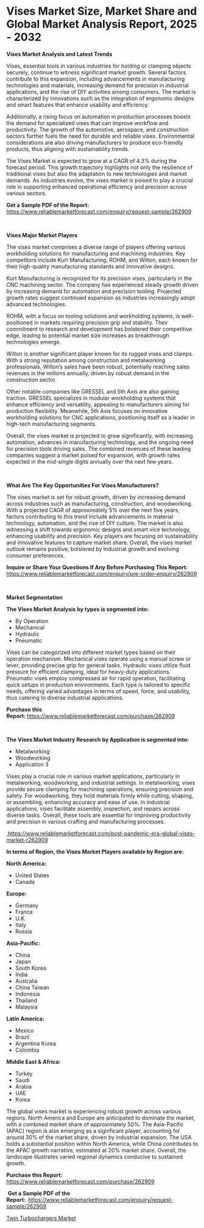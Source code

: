 <p><h1>Vises Market Size, Market Share and Global Market Analysis Report, 2025 - 2032</h1></p><p><strong>Vises Market Analysis and Latest Trends</strong></p>
<p><p>Vises, essential tools in various industries for holding or clamping objects securely, continue to witness significant market growth. Several factors contribute to this expansion, including advancements in manufacturing technologies and materials, increasing demand for precision in industrial applications, and the rise of DIY activities among consumers. The market is characterized by innovations such as the integration of ergonomic designs and smart features that enhance usability and efficiency.</p><p>Additionally, a rising focus on automation in production processes boosts the demand for specialized vises that can improve workflow and productivity. The growth of the automotive, aerospace, and construction sectors further fuels the need for durable and reliable vises. Environmental considerations are also driving manufacturers to produce eco-friendly products, thus aligning with sustainability trends.</p><p>The Vises Market is expected to grow at a CAGR of 4.3% during the forecast period. This growth trajectory highlights not only the resilience of traditional vises but also the adaptation to new technologies and market demands. As industries evolve, the vises market is poised to play a crucial role in supporting enhanced operational efficiency and precision across various sectors.</p></p>
<p><strong>Get a Sample PDF of the Report:&nbsp;</strong> <a href="https://www.reliablemarketforecast.com/enquiry/request-sample/262909?utm_campaign=1169&utm_medium=2&utm_source=Github&utm_content=ia&utm_term=23022025&utm_id=vises">https://www.reliablemarketforecast.com/enquiry/request-sample/262909</a></p>
<p>&nbsp;</p>
<p><strong>Vises Major Market Players</strong></p>
<p><p>The vises market comprises a diverse range of players offering various workholding solutions for manufacturing and machining industries. Key competitors include Kurt Manufacturing, ROHM, and Wilton, each known for their high-quality manufacturing standards and innovative designs. </p><p>Kurt Manufacturing is recognized for its precision vises, particularly in the CNC machining sector. The company has experienced steady growth driven by increasing demand for automation and precision tooling. Projected growth rates suggest continued expansion as industries increasingly adopt advanced technologies.</p><p>ROHM, with a focus on tooling solutions and workholding systems, is well-positioned in markets requiring precision grip and stability. Their commitment to research and development has bolstered their competitive edge, leading to potential market size increases as breakthrough technologies emerge.</p><p>Wilton is another significant player known for its rugged vises and clamps. With a strong reputation among construction and metalworking professionals, Wilton’s sales have been robust, potentially reaching sales revenues in the millions annually, driven by robust demand in the construction sector.</p><p>Other notable companies like GRESSEL and 5th Axis are also gaining traction. GRESSEL specializes in modular workholding systems that enhance efficiency and versatility, appealing to manufacturers aiming for production flexibility. Meanwhile, 5th Axis focuses on innovative workholding solutions for CNC applications, positioning itself as a leader in high-tech manufacturing segments.</p><p>Overall, the vises market is projected to grow significantly, with increasing automation, advances in manufacturing technology, and the ongoing need for precision tools driving sales. The combined revenues of these leading companies suggest a market poised for expansion, with growth rates expected in the mid-single digits annually over the next few years.</p></p>
<p>&nbsp;</p>
<p><strong>What Are The Key Opportunities For Vises Manufacturers?</strong></p>
<p><p>The vises market is set for robust growth, driven by increasing demand across industries such as manufacturing, construction, and woodworking. With a projected CAGR of approximately 5% over the next five years, factors contributing to this trend include advancements in material technology, automation, and the rise of DIY culture. The market is also witnessing a shift towards ergonomic designs and smart vice technology, enhancing usability and precision. Key players are focusing on sustainability and innovative features to capture market share. Overall, the vises market outlook remains positive, bolstered by industrial growth and evolving consumer preferences.</p></p>
<p><strong>Inquire or Share Your Questions If Any Before Purchasing This Report:</strong> <a href="https://www.reliablemarketforecast.com/enquiry/pre-order-enquiry/262909?utm_campaign=1169&utm_medium=2&utm_source=Github&utm_content=ia&utm_term=23022025&utm_id=vises">https://www.reliablemarketforecast.com/enquiry/pre-order-enquiry/262909</a></p>
<p>&nbsp;</p>
<p><strong>Market Segmentation</strong></p>
<p><strong>The Vises Market Analysis by types is segmented into:</strong></p>
<p><ul><li>By Operation</li><li>Mechanical</li><li>Hydraulic</li><li>Pneumatic</li></ul></p>
<p><p>Vises can be categorized into different market types based on their operation mechanism. Mechanical vises operate using a manual screw or lever, providing precise grip for general tasks. Hydraulic vises utilize fluid pressure for efficient clamping, ideal for heavy-duty applications. Pneumatic vises employ compressed air for rapid operation, facilitating quick setups in production environments. Each type is tailored to specific needs, offering varied advantages in terms of speed, force, and usability, thus catering to diverse industrial applications.</p></p>
<p><strong>Purchase this Report:&nbsp;</strong><a href="https://www.reliablemarketforecast.com/purchase/262909?utm_campaign=1169&utm_medium=2&utm_source=Github&utm_content=ia&utm_term=23022025&utm_id=vises">https://www.reliablemarketforecast.com/purchase/262909</a></p>
<p>&nbsp;</p>
<p><strong>The Vises Market Industry Research by Application is segmented into:</strong></p>
<p><ul><li>Metalworking</li><li>Woodworking</li><li>Application 3</li></ul></p>
<p><p>Vises play a crucial role in various market applications, particularly in metalworking, woodworking, and industrial settings. In metalworking, vises provide secure clamping for machining operations, ensuring precision and safety. For woodworking, they hold materials firmly while cutting, shaping, or assembling, enhancing accuracy and ease of use. In industrial applications, vises facilitate assembly, inspection, and repairs across diverse tasks. Overall, these tools are essential for improving productivity and precision in various crafting and manufacturing processes.</p></p>
<p><a href="https://www.reliablemarketforecast.com/post-pandemic-era-global-vises-market-r262909?utm_campaign=1169&utm_medium=2&utm_source=Github&utm_content=ia&utm_term=23022025&utm_id=vises">&nbsp;https://www.reliablemarketforecast.com/post-pandemic-era-global-vises-market-r262909</a></p>
<p><strong>In terms of Region, the Vises Market Players available by Region are:</strong></p>
<p>
    <p> <strong> North America: </strong>
        <ul>
            <li>United States</li>
            <li>Canada</li>
        </ul>
        </p> 
    <p> <strong> Europe: </strong>
        <ul>
            <li>Germany</li>
            <li>France</li>
            <li>U.K.</li>
            <li>Italy</li>
            <li>Russia</li>
        </ul>
        </p> 
    <p> <strong> Asia-Pacific: </strong>
        <ul>
            <li>China</li>
            <li>Japan</li>
            <li>South Korea</li>
            <li>India</li>
            <li>Australia</li>
            <li>China Taiwan</li>
            <li>Indonesia</li>
            <li>Thailand</li>
            <li>Malaysia</li>
        </ul>
        </p> 
    <p> <strong> Latin America: </strong>
        <ul>
            <li>Mexico</li>
            <li>Brazil</li>
            <li>Argentina Korea</li>
            <li>Colombia</li>
        </ul>
        </p> 
    <p> <strong> Middle East & Africa: </strong>
        <ul>
            <li>Turkey</li>
            <li>Saudi</li>
            <li>Arabia</li>
            <li>UAE</li>
            <li>Korea</li>
        </ul>
    </p>
    </p>
<p><p>The global vises market is experiencing robust growth across various regions. North America and Europe are anticipated to dominate the market, with a combined market share of approximately 50%. The Asia-Pacific (APAC) region is also emerging as a significant player, accounting for around 30% of the market share, driven by industrial expansion. The USA holds a substantial position within North America, while China contributes to the APAC growth narrative, estimated at 20% market share. Overall, the landscape illustrates varied regional dynamics conducive to sustained growth.</p></p>
<p><strong>Purchase this Report: </strong><a href="https://www.reliablemarketforecast.com/purchase/262909?utm_campaign=1169&utm_medium=2&utm_source=Github&utm_content=ia&utm_term=23022025&utm_id=vises">https://www.reliablemarketforecast.com/purchase/262909</a></p>
<p>&nbsp;<strong>Get a Sample PDF of the Report:&nbsp;&nbsp;</strong><a href="https://www.reliablemarketforecast.com/enquiry/request-sample/262909?utm_campaign=1169&utm_medium=2&utm_source=Github&utm_content=ia&utm_term=23022025&utm_id=vises">https://www.reliablemarketforecast.com/enquiry/request-sample/262909</a></p>
<p><strong></strong></p>
<p><p><a href="https://github.com/pizolina/Market-Research-Report-List-7/blob/main/twin-turbochargers-market.md?utm_campaign=1169&utm_medium=2&utm_source=Github&utm_content=ia&utm_term=23022025&utm_id=vises">Twin Turbochargers Market</a></p></p>